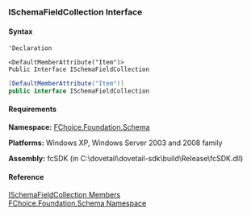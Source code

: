﻿### ISchemaFieldCollection Interface

#### Syntax

```vbnet
'Declaration

<DefaultMemberAttribute("Item")>
Public Interface ISchemaFieldCollection 
```

```csharp
[DefaultMemberAttribute("Item")]
public interface ISchemaFieldCollection 
```

#### Requirements

**Namespace:** [FChoice.Foundation.Schema](fcSDK~FChoice.Foundation.Schema_namespace.md)

**Platforms:** Windows XP, Windows Server 2003 and 2008 family

**Assembly:** fcSDK (in C:\\dovetail\\dovetail-sdk\\build\\Release\\fcSDK.dll)

#### Reference

[ISchemaFieldCollection Members](fcSDK~FChoice.Foundation.Schema.ISchemaFieldCollection_members.md)  
[FChoice.Foundation.Schema Namespace](fcSDK~FChoice.Foundation.Schema_namespace.md)